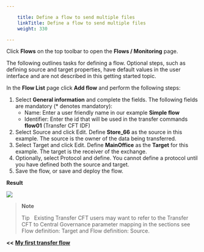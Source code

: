 ```yaml
---

    title: Define a flow to send multiple files
    linkTitle: Define a flow to send multiple files
    weight: 330

---
```

Click <span class="bold_in_para">****Flows**** </span>on the top toolbar to open the<span class="bold_in_para"> ****Flows / Monitoring**** </span>page.

The following outlines tasks for defining a flow. Optional steps, such as defining source and target properties, have default values in the user interface and are not described in this getting started topic.

In the <span class="bold_in_para">****Flow List****</span> page click <span class="bold_in_para">****Add flow****</span> and perform the following steps:

1. Select **General information** and complete the fields. The following fields are mandatory (\* denotes mandatory):
    -   Name: Enter a user friendly name in our example <span class="bold_in_para">****Simple flow****</span>
    -   Identifier: Enter the id that will be used in the transfer commands <span class="bold_in_para">****flow01**** </span>(Transfer CFT IDF)
1. Select Source and click Edit. Define <span class="bold_in_para">****Store\_66**** </span>as the source in this example. The source is the owner of the data being transferred.
1. Select Target and click Edit. Define <span class="bold_in_para">****MainOffice**** </span>as the <span class="bold_in_para">****Target**** </span>for this example. The target is the receiver of the exchange.
1. Optionally, select Protocol and define. You cannot define a protocol until you have defined both the source and target.
1. Save the flow, or save and deploy the flow.

****Result****

![](/Images/TransferCFT/new_flow_cg_w_store.png)

> **Note**
>
> Tip  
> Existing Transfer CFT users may want to refer to the Transfer CFT to Central Governance parameter mapping in the sections see Flow definition: Target and Flow definition: Source.

<span class="bold_in_para">****&lt;&lt;**** </span><a href="../../" class="bold_in_para MCXref xref xrefbold_in_para"><strong><strong>My first transfer flow</strong></strong></a>
